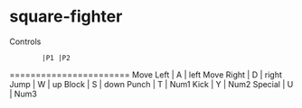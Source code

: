 square-fighter
==============

Controls

            |P1 |P2 
=======================
Move Left   | A | left
Move Right  | D | right
Jump        | W | up
Block       | S | down
Punch       | T | Num1
Kick        | Y | Num2
Special     | U | Num3

